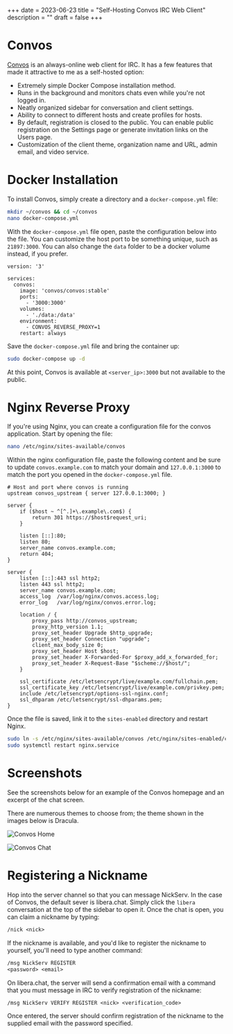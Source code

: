 +++
date = 2023-06-23
title = "Self-Hosting Convos IRC Web Client"
description = ""
draft = false
+++

# Convos

[Convos](https://convos.chat/) is an always-online web client for IRC. It has a
few features that made it attractive to me as a self-hosted option:

-   Extremely simple Docker Compose installation method.
-   Runs in the background and monitors chats even while you're not logged in.
-   Neatly organized sidebar for conversation and client settings.
-   Ability to connect to different hosts and create profiles for hosts.
-   By default, registration is closed to the public. You can enable public
    registration on the Settings page or generate invitation links on the Users
    page.
-   Customization of the client theme, organization name and URL, admin email,
    and video service.

# Docker Installation

To install Convos, simply create a directory and a `docker-compose.yml` file:

```sh
mkdir ~/convos && cd ~/convos
nano docker-compose.yml
```

With the `docker-compose.yml` file open, paste the configuration below into the
file. You can customize the host port to be something unique, such as
`21897:3000`. You can also change the `data` folder to be a docker volume
instead, if you prefer.

```config
version: '3'

services:
  convos:
    image: 'convos/convos:stable'
    ports:
      - '3000:3000'
    volumes:
      - './data:/data'
    environment:
      - CONVOS_REVERSE_PROXY=1
    restart: always
```

Save the `docker-compose.yml` file and bring the container up:

```sh
sudo docker-compose up -d
```

At this point, Convos is available at `<server_ip>:3000` but not available to
the public.

# Nginx Reverse Proxy

If you're using Nginx, you can create a configuration file for the convos
application. Start by opening the file:

```sh
nano /etc/nginx/sites-available/convos
```

Within the nginx configuration file, paste the following content and be sure to
update `convos.example.com` to match your domain and `127.0.0.1:3000` to match
the port you opened in the `docker-compose.yml` file.

```config
# Host and port where convos is running
upstream convos_upstream { server 127.0.0.1:3000; }

server {
    if ($host ~ ^[^.]+\.example\.com$) {
        return 301 https://$host$request_uri;
    }

    listen [::]:80;
    listen 80;
    server_name convos.example.com;
    return 404;
}

server {
    listen [::]:443 ssl http2;
    listen 443 ssl http2;
    server_name convos.example.com;
    access_log  /var/log/nginx/convos.access.log;
    error_log   /var/log/nginx/convos.error.log;

    location / {
        proxy_pass http://convos_upstream;
        proxy_http_version 1.1;
        proxy_set_header Upgrade $http_upgrade;
        proxy_set_header Connection "upgrade";
        client_max_body_size 0;
        proxy_set_header Host $host;
        proxy_set_header X-Forwarded-For $proxy_add_x_forwarded_for;
        proxy_set_header X-Request-Base "$scheme://$host/";
    }

    ssl_certificate /etc/letsencrypt/live/example.com/fullchain.pem;
    ssl_certificate_key /etc/letsencrypt/live/example.com/privkey.pem;
    include /etc/letsencrypt/options-ssl-nginx.conf;
    ssl_dhparam /etc/letsencrypt/ssl-dhparams.pem;
}
```

Once the file is saved, link it to the `sites-enabled` directory and restart
Nginx.

```sh
sudo ln -s /etc/nginx/sites-available/convos /etc/nginx/sites-enabled/convos
sudo systemctl restart nginx.service
```

# Screenshots

See the screenshots below for an example of the Convos homepage and an excerpt
of the chat screen.

There are numerous themes to choose from; the theme shown in the images below is
Dracula.

![Convos Home](https://img.cleberg.net/blog/20230623-convos/convos_home.png)

![Convos Chat](https://img.cleberg.net/blog/20230623-convos/convos_chat.png)

# Registering a Nickname

Hop into the server channel so that you can message NickServ. In the case of
Convos, the default sever is libera.chat. Simply click the `libera` conversation
at the top of the sidebar to open it. Once the chat is open, you can claim a
nickname by typing:

```txt
/nick <nick>
```

If the nickname is available, and you'd like to register the nickname to
yourself, you'll need to type another command:

```txt
/msg NickServ REGISTER
<password> <email>
```

On libera.chat, the server will send a confirmation email with a command that
you must message in IRC to verify registration of the nickname:

```txt
/msg NickServ VERIFY REGISTER <nick> <verification_code>
```

Once entered, the server should confirm registration of the nickname to the
supplied email with the password specified.
